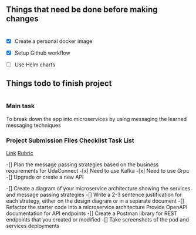 ## Things that need be done before making changes
#

- [x] Create a personal docker image
- [x] Setup Github workflow
- [ ] Use Helm charts


## Things todo to finish project
#
### Main task 
To break down the app into microservices by using messaging the learned messaging techniques

### Project Submission Files Checklist Task List
[Link](https://classroom.udacity.com/nanodegrees/nd064/parts/14e73fd9-edf1-41f7-9096-c7a36f59c661/modules/e4c97111-b45e-4d30-a05f-0c414c3ffb7c/lessons/e89129c6-7b3e-4235-84f0-1c1f383cec12/concepts/389328c7-c45b-428d-86cc-aae521821300)
[Rubric](https://review.udacity.com/#!/rubrics/2924/view)

-[] Plan the message passing strategies based on the business requirements for UdaConnect
    -[x] Need to use Kafka
    -[x] Need to use Grpc 
    -[] Upgrade or create a new API 

-[] Create a diagram of your microservice architecture showing the services and message passing strategies
-[] Write a 2-3 sentence justification for each strategy, either on the design diagram or in a separate document
-[] Refactor the starter code into a microservice architecture Provide OpenAPI documentation for API endpoints
-[] Create a Postman library for REST endpoints that you created or modified
-[] Take screenshots of the pod and services deployments
